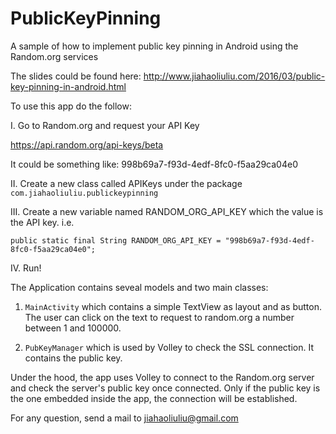 # PublicKeyPinning
A sample of how to implement public key pinning in Android using the Random.org services

The slides could be found here:
http://www.jiahaoliuliu.com/2016/03/public-key-pinning-in-android.html

To use this app do the follow:

I. Go to Random.org and request your API Key

https://api.random.org/api-keys/beta

It could be something like: 998b69a7-f93d-4edf-8fc0-f5aa29ca04e0

II. Create a new class called APIKeys under the package ```com.jiahaoliuliu.publickeypinning```

III. Create a new variable named RANDOM_ORG_API_KEY which the value is the API key. i.e.

```public static final String RANDOM_ORG_API_KEY = "998b69a7-f93d-4edf-8fc0-f5aa29ca04e0";```

IV. Run!

The Application contains seveal models and two main classes:

1. ```MainActivity``` which contains a simple TextView as layout and as button. The user can click on the text to request to random.org a number between 1 and 100000.

2. ```PubKeyManager``` which is used by Volley to check the SSL connection. It contains the public key.

Under the hood, the app uses Volley to connect to the Random.org server and check the server's public key once connected. Only if the public key is the one embedded inside the app, the connection will be established.

For any question, send a mail to jiahaoliuliu@gmail.com
